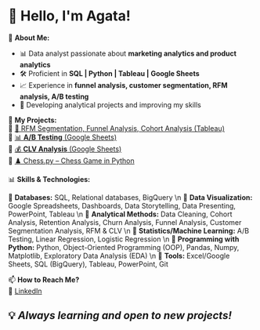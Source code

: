 # 👋 Hello, I'm Agata!

🎯 **About Me:**  
- 📊 Data analyst passionate about **marketing analytics and product analytics**  
- 🛠️ Proficient in **SQL | Python | Tableau | Google Sheets**  
- 📈 Experience in **funnel analysis, customer segmentation, RFM analysis, A/B testing**  
- 🚀 Developing analytical projects and improving my skills

📂 **My Projects:**  
🔹 [🎯 RFM Segmentation, Funnel Analysis, Cohort Analysis (Tableau)](https://public.tableau.com/app/profile/agata.vlasenko/vizzes)  
🔹 [📊 **A/B Testing** (Google Sheets)](https://docs.google.com/spreadsheets/d/1kgddWpSruVzPDeyv_qzPYOJREt0UYrLqVSwjDoQYWGM/edit?usp=sharing)  
🔹 [💰 **CLV Analysis** (Google Sheets)](https://docs.google.com/spreadsheets/d/13jCSN8GFWRkDy4OpPCNXi-kxqza30LPJ-Ok5drpG-9M/edit?usp=sharing)  
🔹 [♟️ Chess.py – Chess Game in Python]()  

📊 **Skills & Technologies:**  

🔹 **Databases:** SQL, Relational databases, BigQuery  \n
🔹 **Data Visualization:** Google Spreadsheets, Dashboards, Data Storytelling, Data Presenting, PowerPoint, Tableau \n
🔹 **Analytical Methods:** Data Cleaning, Cohort Analysis, Retention Analysis, Churn Analysis, Funnel Analysis, Customer Segmentation Analysis, RFM & CLV \n
🔹 **Statistics/Machine Learning:** A/B Testing, Linear Regression, Logistic Regression  \n
🔹 **Programming with Python:** Python, Object-Oriented Programming (OOP), Pandas, Numpy, Matplotlib, Exploratory Data Analysis (EDA)  \n
🔹 **Tools:** Excel/Google Sheets, SQL (BigQuery), Tableau, PowerPoint, Git  

📫 **How to Reach Me?**  
🔗 [LinkedIn](https://lt.linkedin.com/in/agata-vlasenko)  

## 💡 _Always learning and open to new projects!_

